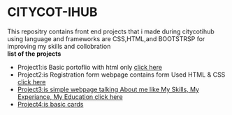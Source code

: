 # CITYCOT-IHUB
This repositry contains front end projects that i made during citycotihub using language and frameworks are CSS,HTML,and BOOTSTRSP for improving my skills and collobration
<br>
**list of the projects**
<ul>
  <li>Project1:is Basic portoflio with html only <a href="https://github.com/SacdiaaAbdalla6/CITYCOT-IHUB/tree/main/HTML%20ONLY"> click here</a> </li>
  <li>Project2:is Registration form webpage contains form Used HTML & CSS <a href="https://github.com/SacdiaaAbdalla6/CITYCOT-IHUB/blob/main/Registration.html">click here</li>
    <li>Project3:is simple webpage talking About me like My Skills, My Experiance, My Education <a href=https://github.com/SacdiaaAbdalla6/CITYCOT-IHUB/blob/main/Projecttt3.html">click here</li>
      <li>Project4:is basic cards <a href="https://github.com/SacdiaaAbdalla6/CITYCOT-IHUB/edit/main/README.md" </li>
</ul>


 

 
